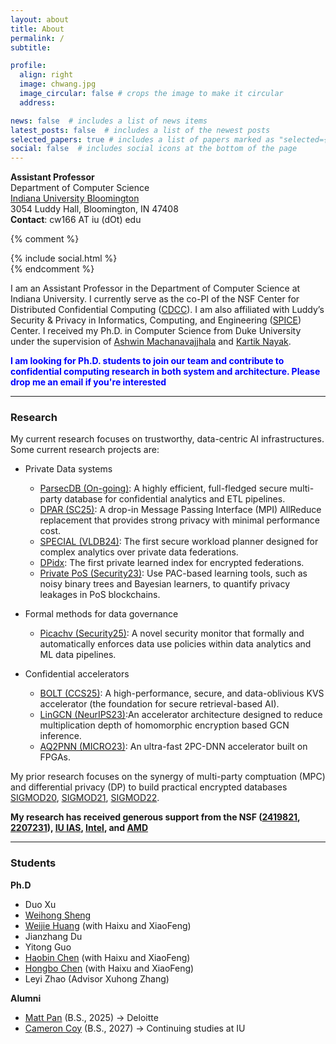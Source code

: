 ```yaml
---
layout: about
title: About
permalink: /
subtitle:

profile:
  align: right
  image: chwang.jpg
  image_circular: false # crops the image to make it circular
  address: 

news: false  # includes a list of news items
latest_posts: false  # includes a list of the newest posts
selected_papers: true # includes a list of papers marked as "selected={true}"
social: false  # includes social icons at the bottom of the page
---
```


**Assistant Professor**\
Department of Computer Science\
[Indiana University Bloomington](https://cs.indiana.edu/)\
3054 Luddy Hall, Bloomington, IN 47408\
**Contact**: cw166 AT iu (dOt) edu

{% comment %}
<div class="contact-icons">
{% include social.html %}
</div>
{% endcomment %}


<b></b>

I am an Assistant Professor in the Department of Computer Science at Indiana University. I currently serve as the co-PI of the NSF Center for Distributed Confidential Computing ([CDCC](https://www.nsf-cdcc.org/)). I am also affiliated with Luddy’s Security & Privacy in Informatics, Computing, and Engineering ([SPICE](https://spice.luddy.indiana.edu/)) Center. I received my Ph.D. in Computer Science from Duke University under the supervision of [Ashwin Machanavajjhala](https://users.cs.duke.edu/~ashwin/) and [Kartik Nayak](https://users.cs.duke.edu/~kartik/).

<span style="color:blue"> **I am looking for Ph.D. students to join our team and contribute to confidential computing research in both system and architecture. Please drop me an email if you're interested** </span>

---
### Research
My current research focuses on trustworthy, data-centric AI infrastructures. Some current research projects are:

- Private Data systems
  - [ParsecDB (On-going)](https://github.com/uu60/parsec): A highly efficient, full-fledged secure multi-party database for confidential analytics and ETL pipelines.
  - [DPAR (SC25)](https://sc25.conference-program.com/presentation/?id=pap458&sess=sess296): A drop-in Message Passing Interface (MPI) AllReduce replacement that provides strong privacy with minimal performance cost.
  - [SPECIAL (VLDB24)](https://dl.acm.org/doi/10.14778/3717755.3717764): The first secure workload planner designed for complex analytics over private data federations.
  - [DPidx](https://arxiv.org/abs/2410.21164): The first private learned index for encrypted federations.
  - [Private PoS (Security23)](https://www.usenix.org/conference/usenixsecurity23/presentation/wang-chenghong#:~:text=Private%20Proof%2Dof%2DStake%20Blockchains%20using%20Differentially%2DPrivate%20Stake%20Distortion,-Authors%3A&text=Abstract%3A,must%20in%20theory%20forgo%20privacy): Use PAC-based learning tools, such as noisy binary trees and Bayesian learners, to quantify privacy leakages in PoS blockchains.

- Formal methods for data governance
  - [Picachv (Security25)](https://www.usenix.org/conference/usenixsecurity25/presentation/chen-haobin): A novel security monitor that formally and automatically enforces data use policies within data analytics and ML data pipelines.
    
- Confidential accelerators
  - [BOLT (CCS25)](https://arxiv.org/abs/2509.01742): A high-performance, secure, and data-oblivious KVS accelerator (the foundation for secure retrieval-based AI).
  - [LinGCN (NeurIPS23)](https://arxiv.org/abs/2309.14331):An accelerator architecture designed to reduce multiplication depth of homomorphic encryption based GCN inference.
  - [AQ2PNN (MICRO23)](https://dl.acm.org/doi/10.1145/3613424.3614297): An ultra-fast 2PC-DNN accelerator built on FPGAs.
 

My prior research focuses on the synergy of multi-party comptuation (MPC) and differential privacy (DP) to build practical encrypted databases [SIGMOD20](https://dl.acm.org/doi/10.1145/3318464.3380596), [SIGMOD21](https://dl.acm.org/doi/10.1145/3448016.3457306), [SIGMOD22](https://dl.acm.org/doi/10.1145/3514221.3526151).


**My research has received generous support from the NSF ([2419821](https://www.nsf.gov/awardsearch/showAward?AWD_ID=2419821&HistoricalAwards=false), [2207231](https://www.nsf.gov/awardsearch/showAward?AWD_ID=2207231&HistoricalAwards=false)), [IU IAS](https://ias.indiana.edu/), [Intel](https://www.intel.com/content/www/us/en/homepage.html), and [AMD](https://www.amd.com/en/corporate/university-program.html)**

---
### Students

**Ph.D**
- Duo Xu
- [Weihong Sheng](https://swh256.github.io/)
- [Weijie Huang](https://macromogic.xyz/) (with Haixu and XiaoFeng)
- Jianzhang Du
- Yitong Guo
- [Haobin Chen](https://hiroki-chen.github.io/) (with Haixu and XiaoFeng)
- [Hongbo Chen](https://hc50.pages.iu.edu/) (with Haixu and XiaoFeng)
- Leyi Zhao (Advisor Xuhong Zhang)

**Alumni**
- [Matt Pan](https://www.linkedin.com/in/matt-pan/) (B.S., 2025) → Deloitte
- [Cameron Coy](https://www.linkedin.com/in/cameron-coy/) (B.S., 2027) → Continuing studies at IU
  
